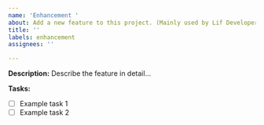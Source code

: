 ```yaml
---
name: 'Enhancement '
about: Add a new feature to this project. (Mainly used by Lif Developers)
title: ''
labels: enhancement
assignees: ''

---
```


<!-- IMPORTANT: IF YOU ARE A CONTRIBUTOR AND NOT A DEVELOPER AT LIF, DO NOT USE THIS TEMPLATE. PLEASE USE THE FEATURE REQUEST TEMPLATE INSTEAD -->
 
**Description:**
Describe the feature in detail...

**Tasks:**
<!-- List the tasks needed to complete the enhancement --> 
- [ ] Example task 1
- [ ] Example task 2

